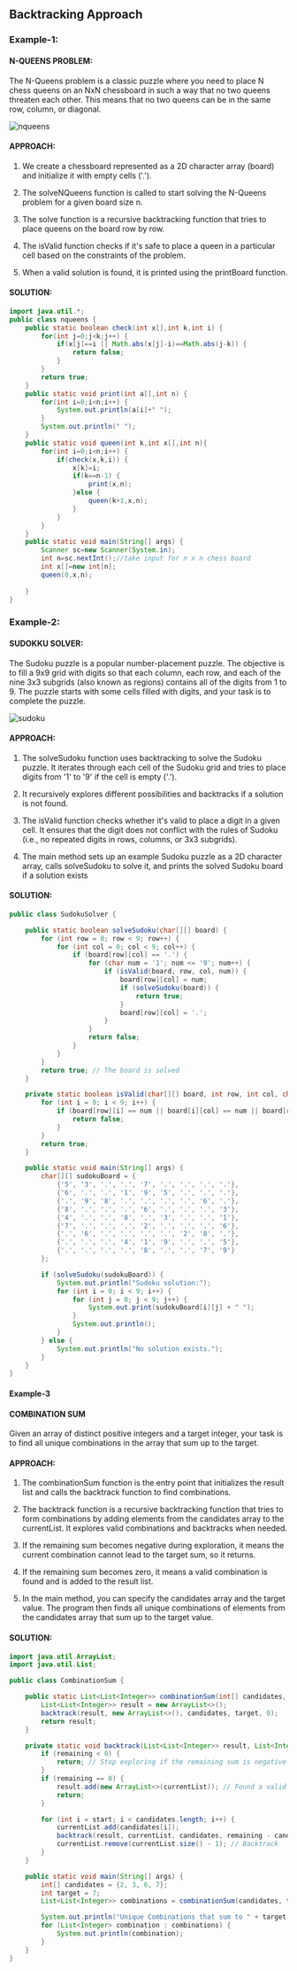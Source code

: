 ## Backtracking Approach
### Example-1:
#### N-QUEENS PROBLEM: 
The N-Queens problem is a classic puzzle where you need to place N chess queens on an NxN chessboard in such a way that no two queens threaten each other. This means that no two queens can be in the same row, column, or diagonal.


![nqueens](https://drive.google.com/uc?id=1ThPztSQleVki4j1s45ASq69Vkxyvb4MS)

#### APPROACH:
1. We create a chessboard represented as a 2D character array (board) and initialize it with empty cells ('.').

2. The solveNQueens function is called to start solving the N-Queens problem for a given board size n.

3. The solve function is a recursive backtracking function that tries to place queens on the board row by row.

4. The isValid function checks if it's safe to place a queen in a particular cell based on the constraints of the problem.
5. When a valid solution is found, it is printed using the printBoard function.
#### SOLUTION:
```java
import java.util.*;
public class nqueens {
	public static boolean check(int x[],int k,int i) {
		for(int j=0;j<k;j++) {
			if(x[j]==i || Math.abs(x[j]-i)==Math.abs(j-k)) {
				return false;
			}
		}
		return true;
	}
	public static void print(int a[],int n) {
		for(int i=0;i<n;i++) {
			System.out.println(a[i]+" ");
		}
		System.out.println(" ");
	}
	public static void queen(int k,int x[],int n){
		for(int i=0;i<n;i++) {
			if(check(x,k,i)) {
				x[k]=i;
				if(k==n-1) {
					print(x,n);	
				}else {
					queen(k+1,x,n);
				}
			}
		}
	}
	public static void main(String[] args) {
		Scanner sc=new Scanner(System.in);
		int n=sc.nextInt();//take input for n x n chess board
		int x[]=new int[n];
		queen(0,x,n);
		
	}
}
```

### Example-2:
#### SUDOKKU SOLVER: 
The Sudoku puzzle is a popular number-placement puzzle. The objective is to fill a 9x9 grid with digits so that each column, each row, and each of the nine 3x3 subgrids (also known as regions) contains all of the digits from 1 to 9. The puzzle starts with some cells filled with digits, and your task is to complete the puzzle.

![sudoku](https://drive.google.com/uc?id=1_-NZh2UPaBkFpXPCLOz1Sv852ZeKErQd )
#### APPROACH:
1. The solveSudoku function uses backtracking to solve the Sudoku puzzle. It iterates through each cell of the Sudoku grid and tries to place digits from '1' to '9' if the cell is empty ('.'). 
2. It recursively explores different possibilities and backtracks if a solution is not found.

3. The isValid function checks whether it's valid to place a digit in a given cell. It ensures that the digit does not conflict with the rules of Sudoku (i.e., no repeated digits in rows, columns, or 3x3 subgrids).

4. The main method sets up an example Sudoku puzzle as a 2D character array, calls solveSudoku to solve it, and prints the solved Sudoku board if a solution exists

#### SOLUTION:
```java
public class SudokuSolver {

    public static boolean solveSudoku(char[][] board) {
        for (int row = 0; row < 9; row++) {
            for (int col = 0; col < 9; col++) {
                if (board[row][col] == '.') {
                    for (char num = '1'; num <= '9'; num++) {
                        if (isValid(board, row, col, num)) {
                            board[row][col] = num;
                            if (solveSudoku(board)) {
                                return true;
                            }
                            board[row][col] = '.';
                        }
                    }
                    return false;
                }
            }
        }
        return true; // The board is solved
    }

    private static boolean isValid(char[][] board, int row, int col, char num) {
        for (int i = 0; i < 9; i++) {
            if (board[row][i] == num || board[i][col] == num || board[row - row % 3 + i / 3][col - col % 3 + i % 3] == num) {
                return false;
            }
        }
        return true;
    }

    public static void main(String[] args) {
        char[][] sudokuBoard = {
            {'5', '3', '.', '.', '7', '.', '.', '.', '.'},
            {'6', '.', '.', '1', '9', '5', '.', '.', '.'},
            {'.', '9', '8', '.', '.', '.', '.', '6', '.'},
            {'8', '.', '.', '.', '6', '.', '.', '.', '3'},
            {'4', '.', '.', '8', '.', '3', '.', '.', '1'},
            {'7', '.', '.', '.', '2', '.', '.', '.', '6'},
            {'.', '6', '.', '.', '.', '.', '2', '8', '.'},
            {'.', '.', '.', '4', '1', '9', '.', '.', '5'},
            {'.', '.', '.', '.', '8', '.', '.', '7', '9'}
        };

        if (solveSudoku(sudokuBoard)) {
            System.out.println("Sudoku solution:");
            for (int i = 0; i < 9; i++) {
                for (int j = 0; j < 9; j++) {
                    System.out.print(sudokuBoard[i][j] + " ");
                }
                System.out.println();
            }
        } else {
            System.out.println("No solution exists.");
        }
    }
}

```
#### Example-3
#### COMBINATION SUM
Given an array of distinct positive integers and a target integer, your task is to find all unique combinations in the array that sum up to the target.

#### APPROACH:
1. The combinationSum function is the entry point that initializes the result list and calls the backtrack function to find combinations.

2. The backtrack function is a recursive backtracking function that tries to form combinations by adding elements from the candidates array to the currentList. It explores valid combinations and backtracks when needed.

3. If the remaining sum becomes negative during exploration, it means the current combination cannot lead to the target sum, so it returns.

4. If the remaining sum becomes zero, it means a valid combination is found and is added to the result list.

5. In the main method, you can specify the candidates array and the target value. The program then finds all unique combinations of elements from the candidates array that sum up to the target value.

#### SOLUTION:
```java
import java.util.ArrayList;
import java.util.List;

public class CombinationSum {

    public static List<List<Integer>> combinationSum(int[] candidates, int target) {
        List<List<Integer>> result = new ArrayList<>();
        backtrack(result, new ArrayList<>(), candidates, target, 0);
        return result;
    }

    private static void backtrack(List<List<Integer>> result, List<Integer> currentList, int[] candidates, int remaining, int start) {
        if (remaining < 0) {
            return; // Stop exploring if the remaining sum is negative
        }
        if (remaining == 0) {
            result.add(new ArrayList<>(currentList)); // Found a valid combination
            return;
        }

        for (int i = start; i < candidates.length; i++) {
            currentList.add(candidates[i]);
            backtrack(result, currentList, candidates, remaining - candidates[i], i); // Recur with the same element allowed
            currentList.remove(currentList.size() - 1); // Backtrack
        }
    }

    public static void main(String[] args) {
        int[] candidates = {2, 3, 6, 7};
        int target = 7;
        List<List<Integer>> combinations = combinationSum(candidates, target);

        System.out.println("Unique Combinations that sum to " + target + ":");
        for (List<Integer> combination : combinations) {
            System.out.println(combination);
        }
    }
}

```
